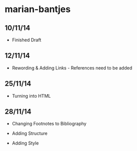 marian-bantjes
==============


10/11/14 
---------

* Finished Draft

12/11/14
--------

* Rewording & Adding Links - References need to be added


25/11/14
--------


* Turning into HTML


28/11/14
--------

* Changing Footnotes to Bibliography

* Adding Structure

* Adding Style

